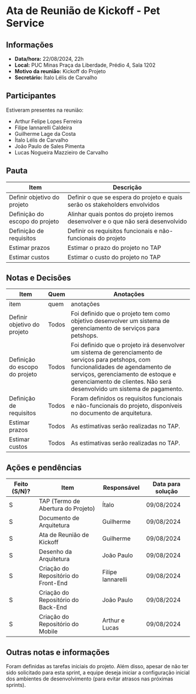 # Ata de Reunião de Kickoff - Pet Service

## Informações

- **Data/hora:** 22/08/2024, 22h
- **Local:** PUC Minas Praça da Liberdade, Prédio 4, Sala 1202
- **Motivo da reunião:** Kickoff do Projeto
- **Secretário:** Ítalo Lélis de Carvalho

## Participantes

Estiveram presentes na reunião:

- Arthur Felipe Lopes Ferreira
- Filipe Iannarelli Caldeira
- Guilherme Lage da Costa
- Ítalo Lélis de Carvalho
- João Paulo de Sales Pimenta
- Lucas Nogueira Mazzieiro de Carvalho

## Pauta

| Item                           | Descrição                                                                        |
|--------------------------------|----------------------------------------------------------------------------------|
| Definir objetivo do projeto    | Definir o que se espera do projeto e quais serão os stakeholders envolvidos      |
| Definição do escopo do projeto | Alinhar quais pontos do projeto iremos desenvolver e o que não será desenvolvido |
| Definição de requisitos        | Definir os requisitos funcionais e não-funcionais do projeto                     |
| Estimar prazos                 | Estimar o prazo do projeto no TAP                                                |
| Estimar custos                 | Estimar o custo do projeto no TAP                                                |

## Notas e Decisões

| Item                           | Quem  | Anotações                                                                                                                                                                                                                                              |
|--------------------------------|-------|--------------------------------------------------------------------------------------------------------------------------------------------------------------------------------------------------------------------------------------------------------|
| item                           | quem  | anotações                                                                                                                                                                                                                                              |
| Definir objetivo do projeto    | Todos | Foi definido que o projeto tem como objetivo desenvolver um sistema de gerenciamento de serviços para petshops.                                                                                                                                        |
| Definição do escopo do projeto | Todos | Foi definido que o projeto irá desenvolver um sistema de gerenciamento de serviços para petshops, com funcionalidades de agendamento de serviços, gerenciamento de estoque e gerenciamento de clientes. Não será desenvolvido um sistema de pagamento. |
| Definição de requisitos        | Todos | Foram definidos os requisitos funcionais e não-funcionais do projeto, disponíveis no documento de arquitetura.                                                                                                                                         |
| Estimar prazos                 | Todos | As estimativas serão realizadas no TAP.                                                                                                                                                                                                                |
| Estimar custos                 | Todos | As estimativas serão realizadas no TAP.                                                                                                                                                                                                                |

## Ações e pendências

| Feito (S/N)? | Item                                | Responsável       | Data para solução |
|--------------|-------------------------------------|-------------------|-------------------|
| S            | TAP (Termo de Abertura do Projeto)  | Ítalo             | 09/08/2024        |
| S            | Documento de Arquitetura            | Guilherme         | 09/08/2024        |
| S            | Ata de Reunião de Kickoff           | Guilherme         | 09/08/2024        |
| S            | Desenho da Arquitetura              | João Paulo        | 09/08/2024        |
| S            | Criação do Repositório do Front-End | Filipe Iannarelli | 09/08/2024        |
| S            | Criação do Repositório do Back-End  | João Paulo        | 09/08/2024        |
| S            | Criação do Repositório do Mobile    | Arthur e Lucas    | 09/08/2024        |

## Outras notas e informações

Foram definidas as tarefas iniciais do projeto. Além disso, apesar de não ter sido solicitado para
esta sprint, a equipe deseja iniciar a configuração inicial dos ambientes de desenvolvimento
(para evitar atrasos nas próximas sprints).

